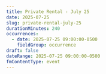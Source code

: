 ```yaml
---
title: Private Rental - July 25
date: 2025-07-25
slug: private-rental-july-25
durationMinutes: 240
occurrences:
  - date: 2025-07-25 09:00:00-0500
    fieldGroup: occurrence
draft: false
dateRange: 2025-07-25 09:00:00-0500
fmContentType: event
---
```

